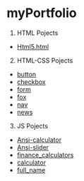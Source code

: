 # myPortfolio

1. HTML Pojects
- [Html5.html](https://github.com/AnastasiiaSorina/myPortfolio/blob/main/HTML%20Pojects/Html5.html)
2. HTML-CSS Pojects
- [button](https://github.com/AnastasiiaSorina/myPortfolio/tree/main/HTML-CSS%20Pojects/button)
- [checkbox](https://github.com/AnastasiiaSorina/myPortfolio/tree/main/HTML-CSS%20Pojects/checkbox)
- [form](https://github.com/AnastasiiaSorina/myPortfolio/tree/main/HTML-CSS%20Pojects/form)
- [fox](https://github.com/AnastasiiaSorina/myPortfolio/tree/main/HTML-CSS%20Pojects/fox)
- [nav](https://github.com/AnastasiiaSorina/myPortfolio/tree/main/HTML-CSS%20Pojects/nav)
- [news](https://github.com/AnastasiiaSorina/myPortfolio/tree/main/HTML-CSS%20Pojects/news)
3. JS Pojects
- [Ansi-calculator](https://github.com/AnastasiiaSorina/myPortfolio/tree/main/JS%20Pojects/Ansi-calculator)
- [Ansi-slider](https://github.com/AnastasiiaSorina/myPortfolio/tree/main/JS%20Pojects/Ansi-slider)
- [finance_calculators](https://github.com/AnastasiiaSorina/HTML-JS/blob/main/Python/finance_calculators.py)
- [сalculator](https://github.com/AnastasiiaSorina/HTML-JS/blob/main/Python/%D1%81alculator.py)
- [full_name](https://github.com/AnastasiiaSorina/HTML-JS/blob/main/Python/full_name.py)
